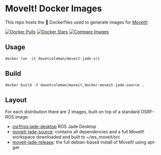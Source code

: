 # MoveIt! Docker Images
This repo hosts the :whale: Dockerfiles used to generate images for [MoveIt!](moveit.ros.org):

[![Docker Pulls](https://img.shields.io/docker/pulls/davetcoleman/moveit_docker.svg?maxAge=2592000)](https://hub.docker.com/r/davetcoleman/moveit_docker/)
[![Docker Stars](https://img.shields.io/docker/stars/davetcoleman/moveit_docker.svg)](https://registry.hub.docker.com/davetcoleman/moveit_docker/)
[![Compare Images](https://imagelayers.io/badge/davetcoleman/moveit_docker:latest.svg)](https://imagelayers.io/?images=davetcoleman/moveit_docker:latest)

## Usage

    docker run -it davetcoleman/moveit-jade-src

## Build

    docker build -t davetcoleman/moveit_docker:moveit-jade-source .

## Layout

For each distribution there are 2 images, built on top of a standard OSRF-ROS image:

 - [osrf/ros:jade-desktop](https://github.com/osrf/docker_images/blob/master/ros/jade/jade-desktop/Dockerfile) ROS Jade Desktop
 - [moveit-jade-source](https://github.com/davetcoleman/moveit_docker/blob/master/jade/source/Dockerfile): contains all dependencies and a full MoveIt! workspace downloaded and built to ~/ws_moveit/src
 - [moveit-jade-release](https://github.com/davetcoleman/moveit_docker/blob/master/jade/release/Dockerfile): the full debian-based install of MoveIt! using apt-get
